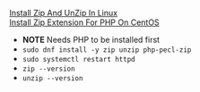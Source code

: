 [Install Zip And UnZip In Linux](https://www.tecmint.com/install-zip-and-unzip-in-linux/)<br />
[Install Zip Extension For PHP On CentOS](https://www.linuxquestions.org/questions/linux-server-73/install-zip-extension-for-php-on-centos-922408/)

* **NOTE** Needs PHP to be installed first
* `sudo dnf install -y zip unzip php-pecl-zip`
* `sudo systemctl restart httpd`
* `zip --version`
* `unzip --version`

